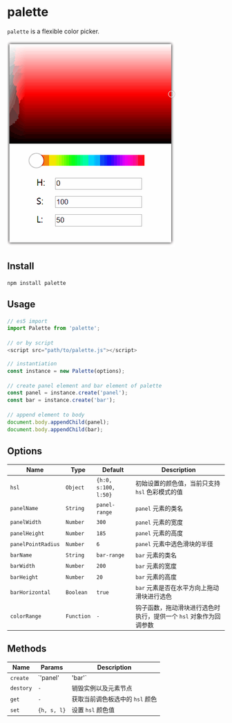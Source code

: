 # palette
`palette` is a flexible color picker.

![](./example.gif)

## Install
```shell
npm install palette
```

## Usage
```js
// es5 import
import Palette from 'palette';

// or by script
<script src="path/to/palette.js"></script>
```

```js
// instantiation
const instance = new Palette(options);

// create panel element and bar element of palette
const panel = instance.create('panel');
const bar = instance.create('bar');

// append element to body
document.body.appendChild(panel);
document.body.appendChild(bar);
```

## Options
| Name | Type | Default | Description |
| --- | --- | --- | --- |
| `hsl` | `Object` | `{h:0, s:100, l:50}` | 初始设置的颜色值，当前只支持 `hsl` 色彩模式的值 |
| `panelName` | `String` | `panel-range` | `panel` 元素的类名 |
| `panelWidth` | `Number` | `300` | `panel` 元素的宽度 |
| `panelHeight` | `Number` | `185` | `panel` 元素的高度 |
| `panelPointRadius` | `Number` | `6` | `panel` 元素中选色滑块的半径 |
| `barName` | `String` | `bar-range` | `bar` 元素的类名 |
| `barWidth` | `Number` | `200` | `bar` 元素的宽度 |
| `barHeight` | `Number` | `20` | `bar` 元素的高度 |
| `barHorizontal` | `Boolean` | `true` | `bar` 元素是否在水平方向上拖动滑块进行选色 |
| `colorRange` | `Function` | `-` | 钩子函数，拖动滑块进行选色时执行，提供一个 `hsl` 对象作为回调参数 |

## Methods
| Name | Params | Description |
| --- | --- | --- |
| `create` | `'panel'|'bar'` | 生成 `panel` 或者 `bar` 元素 |
| `destory` | `-` | 销毁实例以及元素节点 |
| `get` | `-` | 获取当前调色板选中的 `hsl` 颜色 |
| `set` | `{h, s, l}` | 设置 `hsl` 颜色值 |